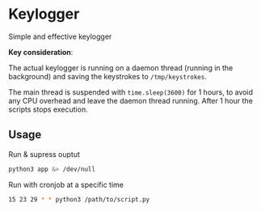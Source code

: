 # Keylogger

Simple and effective keylogger

**Key consideration**:

The actual keylogger is running on a daemon thread (running in the background) and saving the keystrokes
to `/tmp/keystrokes`.

The main thread is suspended with `time.sleep(3600)` for 1 hours, to avoid any CPU overhead and leave the daemon 
thread running. After 1 hour the scripts stops execution.

## Usage

Run & supress ouptut
```bash
python3 app &> /dev/null
```

Run with cronjob at a specific time
```bash
15 23 29 * * python3 /path/to/script.py
```
